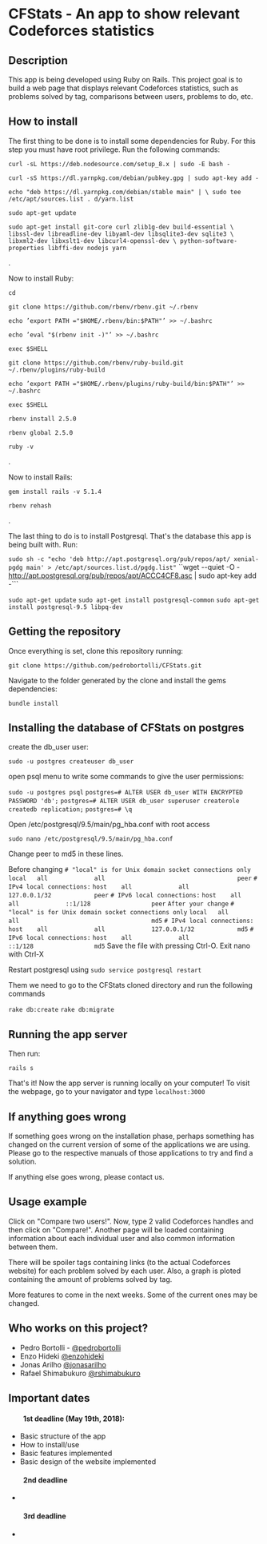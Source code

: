 # CFStats - An app to show relevant Codeforces statistics


## Description

This app is being developed using Ruby on Rails. This project goal is to build a web page that displays relevant Codeforces statistics, such as problems solved by tag, comparisons between users, problems to do, etc.


## How to install

The first thing to be done is to install some dependencies for Ruby. For this step you must have root privilege. Run the following commands:

``curl -sL https://deb.nodesource.com/setup_8.x | sudo -E bash -``

``curl -sS https://dl.yarnpkg.com/debian/pubkey.gpg | sudo apt-key add -``

``echo "deb https://dl.yarnpkg.com/debian/stable main" | \ sudo tee /etc/apt/sources.list . d/yarn.list``

``sudo apt-get update``

``sudo apt-get install git-core curl zlib1g-dev build-essential \ libssl-dev libreadline-dev libyaml-dev libsqlite3-dev sqlite3 \ libxml2-dev libxslt1-dev libcurl4-openssl-dev \ python-software-properties libffi-dev nodejs yarn``

.

Now to install Ruby:


``cd``

``git clone https://github.com/rbenv/rbenv.git ~/.rbenv``

``echo ’export PATH ="$HOME/.rbenv/bin:$PATH"’ >> ~/.bashrc``

``echo ’eval "$(rbenv init -)"’ >> ~/.bashrc``

``exec $SHELL``

``git clone https://github.com/rbenv/ruby-build.git ~/.rbenv/plugins/ruby-build``

``echo ’export PATH ="$HOME/.rbenv/plugins/ruby-build/bin:$PATH"’ >> ~/.bashrc``

``exec $SHELL``



``rbenv install 2.5.0``

``rbenv global 2.5.0``

``ruby -v``

.

Now to install Rails:

``gem install rails -v 5.1.4``

``rbenv rehash``

.

The last thing to do is to install Postgresql. That's the database this app is being built with. Run:

``sudo sh -c "echo 'deb http://apt.postgresql.org/pub/repos/apt/ xenial-pgdg main' > /etc/apt/sources.list.d/pgdg.list"``
``wget --quiet -O - http://apt.postgresql.org/pub/repos/apt/ACCC4CF8.asc | sudo apt-key add -```

``sudo apt-get update``
``sudo apt-get install postgresql-common``
``sudo apt-get install postgresql-9.5 libpq-dev``


## Getting the repository

Once everything is set, clone this repository running:

``git clone https://github.com/pedrobortolli/CFStats.git``

Navigate to the folder generated by the clone and install the gems dependencies:

``bundle install``


## Installing the database of CFStats on postgres

create the db_user user:

``sudo -u postgres createuser db_user``

open psql menu to write some commands to give the user permissions:

``sudo -u postgres psql``
``postgres=# ALTER USER db_user WITH ENCRYPTED PASSWORD 'db';``
``postgres=# ALTER USER db_user superuser createrole createdb replication;``
``postgres=# \q``

Open /etc/postgresql/9.5/main/pg_hba.conf with root access

``sudo nano /etc/postgresql/9.5/main/pg_hba.conf``

Change peer to md5 in these lines.

Before changing
``# "local" is for Unix domain socket connections only``
``local   all             all                                     peer``
``# IPv4 local connections:``
``host    all             all             127.0.0.1/32            peer``
``# IPv6 local connections:``
``host    all             all             ::1/128                 peer``
``After your change``
``# "local" is for Unix domain socket connections only``
``local   all             all                                     md5``
``# IPv4 local connections:``
``host    all             all             127.0.0.1/32            md5``
``# IPv6 local connections:``
``host    all             all             ::1/128                 md5``
Save the file with pressing Ctrl-O. Exit nano with Ctrl-X

Restart postgresql using
``sudo service postgresql restart``

Them we need to go to the CFStats cloned directory and run the following commands

``rake db:create``
``rake db:migrate``


## Running the app server


Then run:

``rails s``

That's it! Now the app server is running locally on your computer! To visit the webpage, go to your navigator and type ``localhost:3000``

## If anything goes wrong

If something goes wrong on the installation phase, perhaps something has changed on the current version of some of the applications we are using. Please go to the respective manuals of those applications to try and find a solution.

If anything else goes wrong, please contact us.


## Usage example

Click on "Compare two users!". Now, type 2 valid Codeforces handles and then click on "Compare!". Another page will be loaded containing information about each individual user and also common information between them.

There will be spoiler tags containing links (to the actual Codeforces website) for each problem solved by each user. Also, a graph is ploted containing the amount of problems solved by tag.

More features to come in the next weeks. Some of the current ones may be changed.


## Who works on this project?

* Pedro Bortolli - [@pedrobortolli](http://github.com/pedrobortolli)
* Enzo Hideki [@enzohideki](http://github.com/enzohideki)
* Jonas Arilho [@jonasarilho](http://github.com/jonasarilho)
* Rafael Shimabukuro [@rshimabukuro](http://github.com/rshimabukuro)


## Important dates

#### &nbsp;&nbsp;&nbsp;&nbsp;&nbsp;&nbsp;&nbsp;&nbsp; 1st deadline (May 19th, 2018):
* Basic structure of the app
* How to install/use
* Basic features implemented
* Basic design of the website implemented

#### &nbsp;&nbsp;&nbsp;&nbsp;&nbsp;&nbsp;&nbsp;&nbsp; 2nd deadline
*
#### &nbsp;&nbsp;&nbsp;&nbsp;&nbsp;&nbsp;&nbsp;&nbsp; 3rd deadline
*
